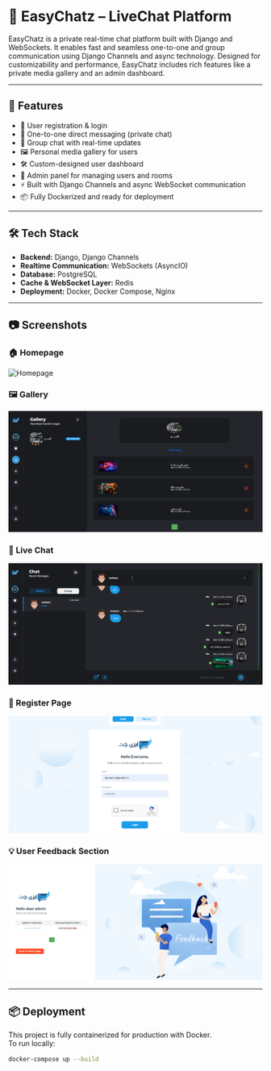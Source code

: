 # 💬 EasyChatz – LiveChat Platform

EasyChatz is a private real-time chat platform built with Django and WebSockets. It enables fast and seamless one-to-one and group communication using Django Channels and async technology. Designed for customizability and performance, EasyChatz includes rich features like a private media gallery and an admin dashboard.

---

## 🚀 Features

- 🔐 User registration & login
- 💬 One-to-one direct messaging (private chat)
- 👥 Group chat with real-time updates
- 🖼️ Personal media gallery for users
- 🛠️ Custom-designed user dashboard
- 🔧 Admin panel for managing users and rooms
- ⚡ Built with Django Channels and async WebSocket communication
- 📦 Fully Dockerized and ready for deployment

---

## 🛠 Tech Stack

- **Backend:** Django, Django Channels
- **Realtime Communication:** WebSockets (AsyncIO)
- **Database:** PostgreSQL
- **Cache & WebSocket Layer:** Redis
- **Deployment:** Docker, Docker Compose, Nginx

---

## 📷 Screenshots

### 🏠 Homepage
![Homepage](screenshots/main_page.png)

### 🖼️ Gallery
![Dashboard](screenshots/gallery.png)

### 💬 Live Chat
![Doctor Introduction](screenshots/live_chat.png)

### 📝 Register Page
![Medical Services](screenshots/register.png)

### 💡 User Feedback Section
![User Dashboard](screenshots/feedbacks.png)

---

## 📦 Deployment

This project is fully containerized for production with Docker.  
To run locally:

```bash
docker-compose up --build
